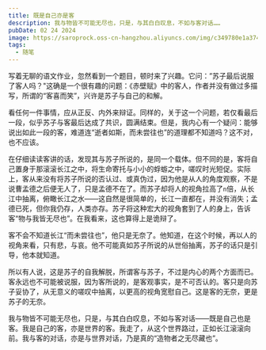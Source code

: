 ```yaml
---
title: 既是自己亦是客
description: 我与物皆不可能无尽也，只是，与其白白叹息，不如与客对话……
pubDate: 02 24 2024
image: https://saroprock.oss-cn-hangzhou.aliyuncs.com/img/c349780e1a3741e485a042d43cd2bbb4.jpeg
tags:
  - 随笔
---
```


写着无聊的语文作业，忽然看到一个题目，顿时来了兴趣。它问：”苏子最后说服了客人吗？"这确是一个很有趣的问题：《赤壁赋》中的客人，作者并没有做过多描写，所谓的“客喜而笑”，兴许是苏子与自己的和解。

看任何一件事情，应从正反、内外来辩证。同样的，关于这一个问题，若仅看最后一段，似乎苏子与客最后达成了共识，圆满结束。但是，我内心有一个疑问：能够说出如此一段的客，难道连“逝者如斯，而未尝往也”的道理都不知道吗？这不对，也不应该。

在仔细读读客讲的话，发现其与苏子所说的，是同一个载体。但不同的是，客将自己置身于那滚滚长江之中，将生命寄托与小小的蜉蝣之中，嗟叹时光短促。实际上，客从来没有将苏子所说的否认过、或真伪过，因为他是从人的角度观察，不是说曹孟德之后便无人了，只是孟德不在了。而苏子却将人的视角拉高了`n`倍，从长江中抽离，俯瞰长江之水——这自然是很简单的，长江一直都在，并没有消失；孟德已死，但你我仍存，人类亦存。苏子将这种宏大的视角套到了人的身上，告诉客“物与我皆无尽也”。在我看来，这也算得上是诡辩了。

客不会不知道长江“而未尝往也”，他只是无奈了。他知道，在这个时候，再以人的视角来看，只有悲，与哀。他不可能真如苏子所说的从世俗抽离，苏子的话只是引导，他本就知道。

所以有人说，这是苏子的自我解脱，所谓客与苏子，不过是内心的两个方面而已。客永远也不可能被说服，因为客所说的，是客观事实，是不可否认的。客只是向苏子妥协了，从无意义的嗟叹中抽离，以更高的视角宽慰自己。这是客的无奈，更是苏子的无奈。

我与物皆不可能无尽也，只是，与其白白叹息，不如与客对话——既是自己也是客。我是自己的客，亦是世界的客。我走了，从这个世界路过，正如长江滚滚向前。我与客的对话，亦是与世界对话，乃是真的“造物者之无尽藏也”。
